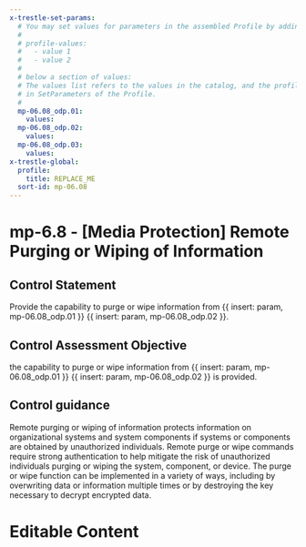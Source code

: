 ```yaml
---
x-trestle-set-params:
  # You may set values for parameters in the assembled Profile by adding
  #
  # profile-values:
  #   - value 1
  #   - value 2
  #
  # below a section of values:
  # The values list refers to the values in the catalog, and the profile-values represent values
  # in SetParameters of the Profile.
  #
  mp-06.08_odp.01:
    values:
  mp-06.08_odp.02:
    values:
  mp-06.08_odp.03:
    values:
x-trestle-global:
  profile:
    title: REPLACE_ME
  sort-id: mp-06.08
---
```


# mp-6.8 - \[Media Protection\] Remote Purging or Wiping of Information

## Control Statement

Provide the capability to purge or wipe information from {{ insert: param, mp-06.08_odp.01 }} {{ insert: param, mp-06.08_odp.02 }}.

## Control Assessment Objective

the capability to purge or wipe information from {{ insert: param, mp-06.08_odp.01 }} {{ insert: param, mp-06.08_odp.02 }} is provided.

## Control guidance

Remote purging or wiping of information protects information on organizational systems and system components if systems or components are obtained by unauthorized individuals. Remote purge or wipe commands require strong authentication to help mitigate the risk of unauthorized individuals purging or wiping the system, component, or device. The purge or wipe function can be implemented in a variety of ways, including by overwriting data or information multiple times or by destroying the key necessary to decrypt encrypted data.

# Editable Content

<!-- Make additions and edits below -->
<!-- The above represents the contents of the control as received by the profile, prior to additions. -->
<!-- If the profile makes additions to the control, they will appear below. -->
<!-- The above markdown may not be edited but you may edit the content below, and/or introduce new additions to be made by the profile. -->
<!-- If there is a yaml header at the top, parameter values may be edited. Use --set-parameters to incorporate the changes during assembly. -->
<!-- The content here will then replace what is in the profile for this control, after running profile-assemble. -->
<!-- The current profile has no added parts for this control, but you may add new ones here. -->
<!-- Each addition must have a heading either of the form ## Control my_addition_name -->
<!-- or ## Part a. (where the a. refers to one of the control statement labels.) -->
<!-- "## Control" parts are new parts added after the statement part. -->
<!-- "## Part" parts are new parts added into the top-level statement part with that label. -->
<!-- Subparts may be added with nested hash levels of the form ### My Subpart Name -->
<!-- underneath the parent ## Control or ## Part being added -->
<!-- See https://ibm.github.io/compliance-trestle/tutorials/ssp_profile_catalog_authoring/ssp_profile_catalog_authoring for guidance. -->

